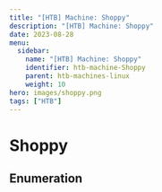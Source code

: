 ```yaml
---
title: "[HTB] Machine: Shoppy"
description: "[HTB] Machine: Shoppy"
date: 2023-08-28
menu:
  sidebar:
    name: "[HTB] Machine: Shoppy"
    identifier: htb-machine-Shoppy
    parent: htb-machines-linux
    weight: 10
hero: images/shoppy.png
tags: ["HTB"]
---
```


# Shoppy
## Enumeration